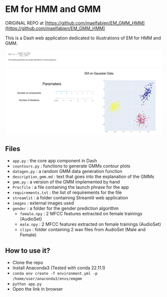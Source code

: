 # EM for HMM and GMM

ORIGINAL REPO at
[https://github.com/maelfabien/EM_GMM_HMM](https://github.com/maelfabien/EM_GMM_HMM)

This is a Dash web application dedicated to illustrations of EM for HMM and GMM.

![images](images/app.png)

## Files

- `app.py` : the core app component in Dash
- `countours.py` : functions to generate GMMs contour plots
- `datagen.py` : a random GMM data generation function
- `description_gmm.md` : text that goes into the explanation of the GMMs
- `gmm.py` : a version of the GMM implemented by hand
- `Procfile` : a file containing the launch phrase for the app
- `requirements.txt` : the list of requirements for the file
- `streamlit` : a folder containing Streamlit web application
- `images` : external images used
- `gender` : a folder for the gender prediction algorithm
  - `female.npy` : 2 MFCC features extracted on female trainings (AudioSet)
  - `male.npy` : 2 MFCC features extracted on female trainings (AudioSet)
  - `clips` : folder containing 2 wav files from AudioSet (Male and Female)

## How to use it?

- Clone the repo
- Install Anaconda3 (Tested with conda 22.11.1)
- `conda env create -f environment.yml -p /home/user/anaconda3/envs/emgmm`
- `python app.py`
- Open the link in browser
